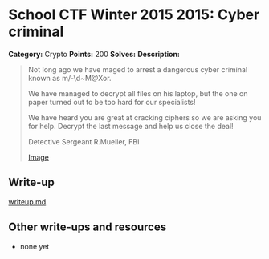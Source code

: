 # School CTF Winter 2015 2015: Cyber criminal

**Category:** Crypto
**Points:** 200
**Solves:** 
**Description:**

> Not long ago we have maged to arrest a dangerous cyber criminal known as m/-\d~M@Xor.
> 
> 
> We have managed to decrypt all files on his laptop, but the one on paper turned out to be too hard for our specialists!
> 
> 
> We have heard you are great at cracking ciphers so we are asking you for help. Decrypt the last message and help us close the deal!
> 
> 
> Detective Sergeant R.Mueller, FBI
> 
> 
> [Image](./image_2a3f9ab6e49d2b1b7ddd73506c6afa1060e19fd3.jpg)


## Write-up

[writeup.md](./writeup.md)

## Other write-ups and resources

* none yet
